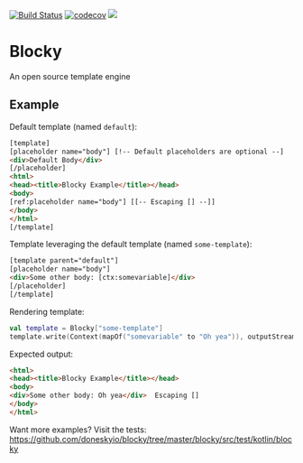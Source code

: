 [![Build Status](https://travis-ci.com/doneskyio/blocky.svg?branch=master)](https://travis-ci.com/doneskyio/blocky) [![codecov](https://codecov.io/gh/doneskyio/blocky/branch/master/graph/badge.svg)](https://codecov.io/gh/doneskyio/blocky) ![](https://img.shields.io/maven-central/v/io.donesky.blocky/blocky)



# Blocky

An open source template engine

## Example

Default template (named `default`):

```html
[template]
[placeholder name="body"] [!-- Default placeholders are optional --]
<div>Default Body</div>
[/placeholder]
<html>
<head><title>Blocky Example</title></head>
<body>
[ref:placeholder name="body"] [[-- Escaping [] --]]
</body>
</html>
[/template]
```

Template leveraging the default template (named `some-template`):
```html
[template parent="default"]
[placeholder name="body"]
<div>Some other body: [ctx:somevariable]</div>
[/placeholder]
[/template]
```

Rendering template:
```kotlin
val template = Blocky["some-template"]
template.write(Context(mapOf("somevariable" to "Oh yea")), outputStream)
```

Expected output:

```html
<html>
<head><title>Blocky Example</title></head>
<body>
<div>Some other body: Oh yea</div>  Escaping []
</body>
</html>
```

Want more examples?  Visit the tests: 
https://github.com/doneskyio/blocky/tree/master/blocky/src/test/kotlin/blocky
